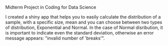 Midterm Project in Coding for Data Science

I created a shiny app that helps you to easily calculate the distribution of a sample, with a specific size, mean and you can choose between two types of distribution, Exponential and Normal. 
In the case of Normal disribution, it is important to indicate even the standard deviation, otherwise an error message appears: "invalid number of 'breaks'".



